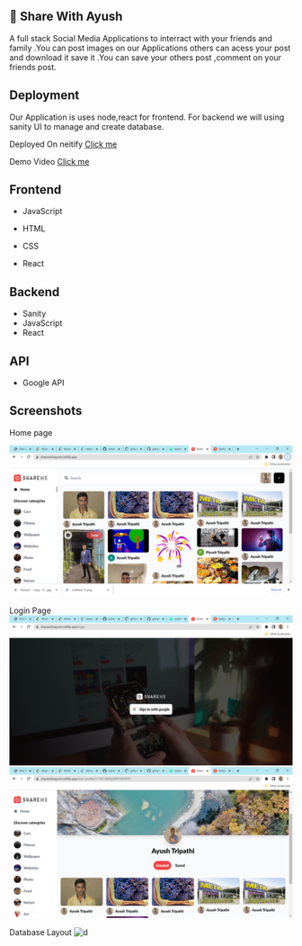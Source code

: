 
## 🔗 Share With Ayush

A full stack Social Media Applications to interract with your friends and family .You can post images on our Applications others can acess your post and download it save it .You can save your others post ,comment on your friends post.



## Deployment 
Our Application is uses node,react for frontend.
For backend we will using sanity UI to manage and create database.

Deployed On neitify [Click me ](https://sharewithayush.netlify.app/)

Demo Video [Click me](https://drive.google.com/file/d/1NopICR6MU_Z9TczMJIJ-L0xSO8h5yURH/view?usp=share_link)



## Frontend

- JavaScript 

- HTML
- CSS
- React

## Backend 
- Sanity
- JavaScript
- React

## API
 - Google API 


## Screenshots
Home page

![App Screenshot](https://github.com/Ayushtri441/Sharewith_me/blob/master/frontend/src/assets/Screenshot/Share%20with%20Ayush%20-%20Google%20Chrome%201_14_2023%206_38_31%20AM.png?raw=true)

Login Page
![ss](https://github.com/Ayushtri441/Sharewith_me/blob/master/frontend/src/assets/Screenshot/Share%20with%20Ayush%20-%20Google%20Chrome%201_14_2023%206_39_02%20AM.png?raw=true)
![App Screenshot](https://github.com/Ayushtri441/Sharewith_me/blob/master/frontend/src/assets/Screenshot/Share%20with%20Ayush%20-%20Google%20Chrome%201_14_2023%206_38_54%20AM.png?raw=true)

Database Layout
![d](https://github.com/Ayushtri441/Sharewith_me/blob/master/frontend/src/assets/Screenshot/sharewithAyush%20%E2%80%93%20Desk%20-%20Google%20Chrome%201_14_2023%206_39_17%20AM.png?raw=true)